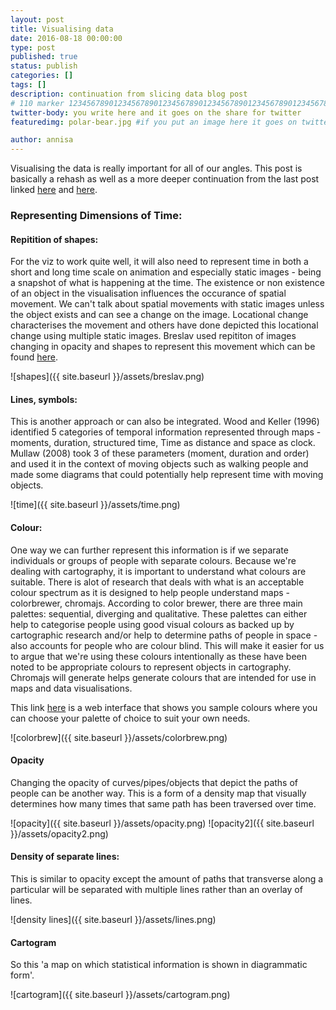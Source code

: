 ```yaml
---
layout: post
title: Visualising data
date: 2016-08-18 00:00:00
type: post
published: true
status: publish
categories: []
tags: []
description: continuation from slicing data blog post
# 110 marker 1234567890123456789012345678901234567890123456789012345678901234567890123456789012345678901234567890123456789
twitter-body: you write here and it goes on the share for twitter
featuredimg: polar-bear.jpg #if you put an image here it goes on twitter too

author: annisa
---
```


Visualising the data is really important for all of our angles. This post is basically a rehash as well as a more deeper continuation from the last post linked [here](http://where-in.space/2016/slicing-data) and [here](http://where-in.space/2016/importing-real-data-problems-separating-curves-more-problems).

### Representing Dimensions of Time:

#### Repitition of shapes:

For the viz to work quite well, it will also need to represent time in both a short and long time scale on animation and especially static images - being a snapshot of what is happening at the time. The existence or non existence of an object in the visualisation influences the occurance of spatial movement. We can't talk about spatial movements with static images unless the object exists and can see a change on the image. Locational change characterises the movement and others have done depicted this locational change using multiple static images. Breslav used repititon of images changing in opacity and shapes to represent this movement which can be found [here](https://autodeskresearch.com/publications/multitimescales).

![shapes]({{ site.baseurl }}/assets/breslav.png)

#### Lines, symbols:

This is another approach or can also be integrated. Wood and Keller (1996) identified 5 categories of temporal information represented through maps - moments, duration, structured time, Time as distance and space as clock. Mullaw (2008) took 3 of these parameters (moment, duration and order) and used it in the context of moving objects such as walking people and made some diagrams that could potentially help represent time with moving objects. 

![time]({{ site.baseurl }}/assets/time.png)

#### Colour:

One way we can further represent this information is if we separate individuals or groups of people with separate colours. Because we're dealing with cartography, it is important to understand what colours are suitable. There is alot of research that deals with what is an acceptable colour spectrum as it is designed to help people understand maps - colorbrewer, chromajs. According to color brewer, there are three main palettes: sequential, diverging and qualitative. These palettes can either help to categorise people using good visual colours as backed up by cartographic research and/or help to determine paths of people in space - also accounts for people who are colour blind. This will make it easier for us to argue that we're using these colours intentionally as these have been noted to be appropriate colours to represent objects in cartography. Chromajs will generate helps generate colours that are intended for use in maps and data visualisations. 

This link [here](http://colorbrewer2.org/#type=sequential&scheme=BuGn&n=3) is a web interface that shows you sample colours where you can choose your palette of choice to suit your own needs. 

![colorbrew]({{ site.baseurl }}/assets/colorbrew.png)

#### Opacity

Changing the opacity of curves/pipes/objects that depict the paths of people can be another way. This is a form of a density map that visually determines how many times that same path has been traversed over time. 

![opacity]({{ site.baseurl }}/assets/opacity.png)
![opacity2]({{ site.baseurl }}/assets/opacity2.png)

#### Density of separate lines:

This is similar to opacity except the amount of paths that transverse along a particular will be separated with multiple lines rather than an overlay of lines. 

![density lines]({{ site.baseurl }}/assets/lines.png)

#### Cartogram

So this 'a map on which statistical information is shown in diagrammatic form'. 

![cartogram]({{ site.baseurl }}/assets/cartogram.png)